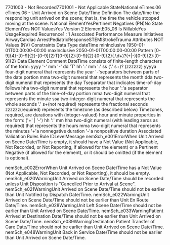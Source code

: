 

7701003 - Not Recorded7701001 - Not Applicable
StateNational
eTimes.06
eTimes.06 - Unit Arrived on Scene Date/Time
Definition
The date/time the responding unit arrived on the scene; that is, the time the vehicle stopped moving at the
scene.
National ElementYesPertinent Negatives (PN)No
State ElementYes
NOT ValuesYes
Version 2 ElementE05_06
Is NillableYes
UsageRequired
Recurrence1 : 1
Associated Performance Measure Initiatives
AirwayCardiac ArrestPediatricResponseSTEMIStrokeTrauma
Attributes
NOT Values (NV)
Constraints
Data Type
dateTime
minInclusive
1950-01-01T00:00:00-00:00
maxInclusive
2050-01-01T00:00:00-00:00
Pattern
[0-9]{4}-[0-9]{2}-[0-9]{2}T[0-9]{2}:[0-9]{2}:[0-9]{2}(\.\d+)?(\+|-)[0-9]{2}:[0-9]{2}
Data Element Comment
DateTime consists of finite-length characters of the form: yyyy '-' mm '-' dd 'T' hh ':' mm ':' ss ('.' s+)? (zzzzzz)
yyyya four-digit numeral that represents the year
'-'separators between parts of the date portion
mma two-digit numeral that represents the month
dda two-digit numeral that represents the day
Tseparator that indicates time-of-day follows
hha two-digit numeral that represents the hour
':'a separator between parts of the time-of-day portion
mma two-digit numeral that represents the minute
ssa two-integer-digit numeral that represents the whole seconds
'.' s+(not required) represents the fractional seconds
zzzzzz(required) represents the timezone (as described below)
Timezones, required, are durations with (integer-valued) hour and minute properties in the form: ('+' | '-') hh ':' mm
hha two-digit numeral (with leading zeros as required) that represents the hours
mma two-digit numeral that represents the minutes
'+'a nonnegative duration
'-'a nonpositive duration
Associated Validation Rules
Rule IDLevelMessage
nemSch_e001ErrorWhen Unit Arrived on Scene Date/Time is empty, it should have a Not Value (Not Applicable, Not
Recorded, or Not Reporting, if allowed for the element) or a Pertinent Negative (if allowed for the
element), or it should be omitted (if the element is optional).

nemSch_e002ErrorWhen Unit Arrived on Scene Date/Time has a Not Value (Not Applicable, Not Recorded, or Not
Reporting), it should be empty.
nemSch_e020WarningUnit Arrived on Scene Date/Time should be recorded unless Unit Disposition is "Cancelled Prior
to Arrival at Scene".
nemSch_e021WarningUnit Arrived on Scene Date/Time should not be earlier than Unit Notified by Dispatch Date/Time.
nemSch_e022WarningUnit Arrived on Scene Date/Time should not be earlier than Unit En Route Date/Time.
nemSch_e028WarningUnit Left Scene Date/Time should not be earlier than Unit Arrived on Scene Date/Time.
nemSch_e033WarningPatient Arrived at Destination Date/Time should not be earlier than Unit Arrived on Scene
Date/Time.
nemSch_e039WarningDestination Patient Transfer of Care Date/Time should not be earlier than Unit Arrived on Scene
Date/Time.
nemSch_e048WarningUnit Back in Service Date/Time should not be earlier than Unit Arrived on Scene Date/Time.